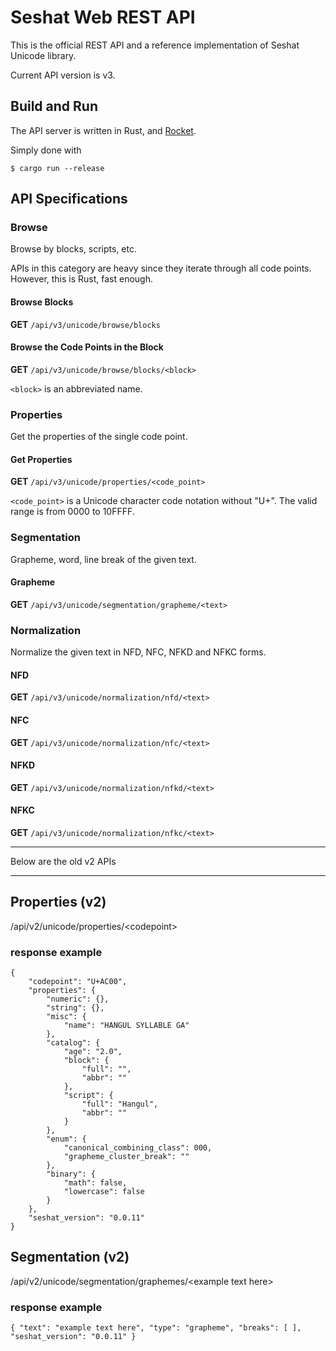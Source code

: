 # Seshat Web REST API

This is the official REST API and a reference implementation of Seshat Unicode library.

Current API version is v3.

## Build and Run

The API server is written in Rust, and [Rocket](https://rocket.rs).

Simply done with

```shell
$ cargo run --release
```


## API Specifications

### Browse

Browse by blocks, scripts, etc.

APIs in this category are heavy since they iterate through all code points. However, this is Rust, fast enough.

#### Browse Blocks

**GET** `/api/v3/unicode/browse/blocks`


#### Browse the Code Points in the Block

**GET** `/api/v3/unicode/browse/blocks/<block>`

`<block>` is an abbreviated name.


### Properties

Get the properties of the single code point.

#### Get Properties

**GET** `/api/v3/unicode/properties/<code_point>`

`<code_point>` is a Unicode character code notation without "U+".
The valid range is from 0000 to 10FFFF.


### Segmentation

Grapheme, word, line break of the given text.

#### Grapheme

**GET** `/api/v3/unicode/segmentation/grapheme/<text>`


### Normalization

Normalize the given text in NFD, NFC, NFKD and NFKC forms.

#### NFD

**GET** `/api/v3/unicode/normalization/nfd/<text>`

#### NFC

**GET** `/api/v3/unicode/normalization/nfc/<text>`

#### NFKD

**GET** `/api/v3/unicode/normalization/nfkd/<text>`

#### NFKC

**GET** `/api/v3/unicode/normalization/nfkc/<text>`


________________________
Below are the old v2 APIs
________________________


## Properties (v2)

/api/v2/unicode/properties/\<codepoint\>

### response example
```
{
    "codepoint": "U+AC00",
    "properties": {
        "numeric": {},
        "string": {},
        "misc": {
            "name": "HANGUL SYLLABLE GA"
        },
        "catalog": {
            "age": "2.0",
            "block": {
                "full": "",
                "abbr": ""
            },
            "script": {
                "full": "Hangul",
                "abbr": ""
            }
        },
        "enum": {
            "canonical_combining_class": 000,
            "grapheme_cluster_break": ""
        },
        "binary": {
            "math": false,
            "lowercase": false
        }
    },
    "seshat_version": "0.0.11"
}
```

## Segmentation (v2)

/api/v2/unicode/segmentation/graphemes/\<example text here\>

### response example
`
{
    "text": "example text here",
    "type": "grapheme",
    "breaks": [
    ],
    "seshat_version": "0.0.11"
}
`
